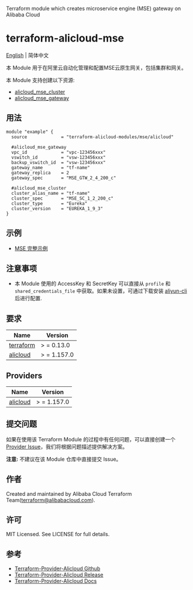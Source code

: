 Terraform module which creates microservice engine (MSE) gateway on Alibaba Cloud

terraform-alicloud-mse
=====================================================================

[English](README.md) | 简体中文

本 Module 用于在阿里云自动化管理和配置MSE云原生网关，包括集群和网关。

本 Module 支持创建以下资源:

* [alicloud_mse_cluster](https://registry.terraform.io/providers/aliyun/alicloud/latest/docs/resources/mse_cluster)
* [alicloud_mse_gateway](https://registry.terraform.io/providers/aliyun/alicloud/latest/docs/resources/mse_gateway)

## 用法

```hcl
module "example" {
  source             = "terraform-alicloud-modules/mse/alicloud"
  
  #alicloud_mse_gateway
  vpc_id             = "vpc-123456xxx"
  vswitch_id         = "vsw-123456xxx"
  backup_vswitch_id  = "vsw-123456xxx"
  gateway_name       = "tf-name"
  gateway_replica    = 2
  gateway_spec       = "MSE_GTW_2_4_200_c"

  #alicloud_mse_cluster
  cluster_alias_name = "tf-name"
  cluster_spec       = "MSE_SC_1_2_200_c"
  cluster_type       = "Eureka"
  cluster_version    = "EUREKA_1_9_3"
}
```

## 示例

* [MSE 完整示例](https://github.com/terraform-alicloud-modules/terraform-alicloud-mse/tree/main/examples/complete)

## 注意事项

* 本 Module 使用的 AccessKey 和 SecretKey 可以直接从 `profile` 和 `shared_credentials_file`
  中获取。如果未设置，可通过下载安装 [aliyun-cli](https://github.com/aliyun/aliyun-cli#installation) 后进行配置.

## 要求

| Name | Version |
|------|---------|
| <a name="requirement_terraform"></a> [terraform](#requirement\_terraform) | > = 0.13.0 |
| <a name="requirement_alicloud"></a> [alicloud](#requirement\_alicloud) | > = 1.157.0 |

## Providers

| Name | Version |
|------|---------|
| <a name="provider_alicloud"></a> [alicloud](#provider\_alicloud) | > = 1.157.0 |

## 提交问题

如果在使用该 Terraform Module
的过程中有任何问题，可以直接创建一个 [Provider Issue](https://github.com/aliyun/terraform-provider-alicloud/issues/new)，我们将根据问题描述提供解决方案。

**注意:** 不建议在该 Module 仓库中直接提交 Issue。

## 作者

Created and maintained by Alibaba Cloud Terraform Team(terraform@alibabacloud.com).

## 许可

MIT Licensed. See LICENSE for full details.

## 参考

* [Terraform-Provider-Alicloud Github](https://github.com/aliyun/terraform-provider-alicloud)
* [Terraform-Provider-Alicloud Release](https://releases.hashicorp.com/terraform-provider-alicloud/)
* [Terraform-Provider-Alicloud Docs](https://registry.terraform.io/providers/aliyun/alicloud/latest/docs)